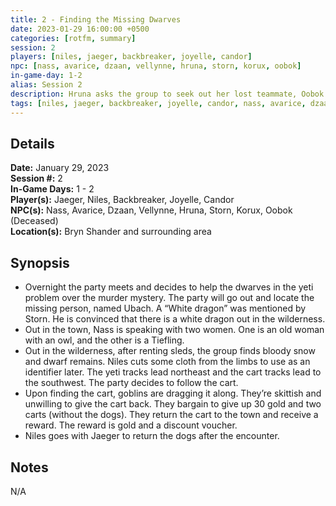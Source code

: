 ```yaml
---
title: 2 - Finding the Missing Dwarves
date: 2023-01-29 16:00:00 +0500
categories: [rotfm, summary]
session: 2
players: [niles, jaeger, backbreaker, joyelle, candor]
npc: [nass, avarice, dzaan, vellynne, hruna, storn, korux, oobok]
in-game-day: 1-2
alias: Session 2
description: Hruna asks the group to seek out her lost teammate, Oobok.
tags: [niles, jaeger, backbreaker, joyelle, candor, nass, avarice, dzaan, vellynne, hruna, storn, korux, oobok]
---
```


## Details

**Date:** January 29, 2023 <br>
**Session #:** 2 <br>
**In-Game Days:** 1 - 2 <br>
**Player(s):** Jaeger, Niles, Backbreaker, Joyelle, Candor <br>
**NPC(s):** Nass, Avarice, Dzaan, Vellynne, Hruna, Storn, Korux, Oobok (Deceased) <br>
**Location(s):** Bryn Shander and surrounding area <br>

## Synopsis
- Overnight the party meets and decides to help the dwarves in the yeti problem over the murder mystery. The party will go out and locate the missing person, named Ubach. A “White dragon” was mentioned by Storn. He is convinced that there is a white dragon out in the wilderness.
- Out in the town, Nass is speaking with two women. One is an old woman with an owl, and the other is a Tiefling.
- Out in the wilderness, after renting sleds, the group finds bloody snow and dwarf remains. Niles cuts some cloth from the limbs to use as an identifier later. The yeti tracks lead northeast and the cart tracks lead to the southwest. The party decides to follow the cart.
- Upon finding the cart, goblins are dragging it along. They’re skittish and unwilling to give the cart back. They bargain to give up 30 gold and two carts (without the dogs). They return the cart to the town and receive a reward. The reward is gold and a discount voucher.
- Niles goes with Jaeger to return the dogs after the encounter.

## Notes
N/A
